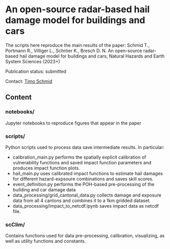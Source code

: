 # An open-source radar-based hail damage model for buildings and cars

The scripts here reproduce the main results of the paper:
Schmid T., Portmann R., Villiger L., Schröer K., Bresch D. N. An open-source radar-based hail damage model for buildings and cars, Natural Hazards and Earth System Sciences (2023+)

Publication status: submitted

Contact: [Timo Schmid](timo.schmid@usys.ethz.ch)

## Content

 ### notebooks/

Jupyter notebooks to reproduce figures that appear in the paper

### scripts/

Python scripts used to process data save intermediate results. In particular:
* calibration_main.py performs the spatially explicit calibration of vulnerability functions and saved impact function parameters and produces impact function plots.
* hail_main.py uses calibrated impact functions to estimate hail damages for different hazard-expsoure combinations and saves skill scores.
* event_definition.py performs the POH-based pre-processing of the building and car damage data
* data_processing/grid_cantonal_data.py collects damage and exposure data from all 4 cantons and combines it to a 1km gridded dataset.
* data_processing/impact_to_netcdf.ipynb saves impact data as netcdf file.

### scClim/

Contains functions used for data pre-processing, calibration, visualizing, as well as utility functions and constants.